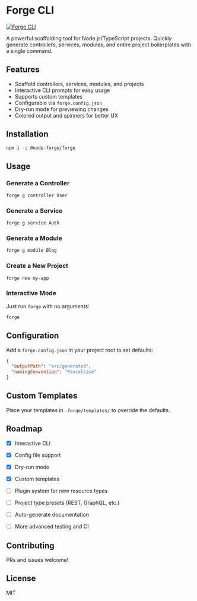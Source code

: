 

# Forge CLI

[![Forge CLI](https://img.shields.io/npm/v/@node-forge/forge?style=flat-square)](https://www.npmjs.com/package/@node-forge/forge)

A powerful scaffolding tool for Node.js/TypeScript projects. Quickly generate controllers, services, modules, and entire project boilerplates with a single command.


## Features

- Scaffold controllers, services, modules, and projects
- Interactive CLI prompts for easy usage
- Supports custom templates
- Configurable via `forge.config.json`
- Dry-run mode for previewing changes
- Colored output and spinners for better UX


## Installation

```sh
npm i -g @node-forge/forge
```

## Usage


### Generate a Controller

```sh
forge g controller User
```


### Generate a Service

```sh
forge g service Auth
```


### Generate a Module

```sh
forge g module Blog
```


### Create a New Project

```sh
forge new my-app
```


### Interactive Mode

Just run `forge` with no arguments:

```sh
forge
```


## Configuration

Add a `forge.config.json` in your project root to set defaults:

```json
{
  "outputPath": "src/generated",
  "namingConvention": "PascalCase"
}
```


## Custom Templates

Place your templates in `.forge/templates/` to override the defaults.


## Roadmap

- [x] Interactive CLI
- [x] Config file support
- [x] Dry-run mode
- [x] Custom templates
- [ ] Plugin system for new resource types
- [ ] Project type presets (REST, GraphQL, etc.)
- [ ] Auto-generate documentation
- [ ] More advanced testing and CI


## Contributing

PRs and issues welcome!


## License

MIT
